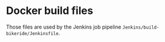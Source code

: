# Docker build files

Those files are used by the Jenkins job pipeline `Jenkins/build-bikeride/Jenkinsfile`. 